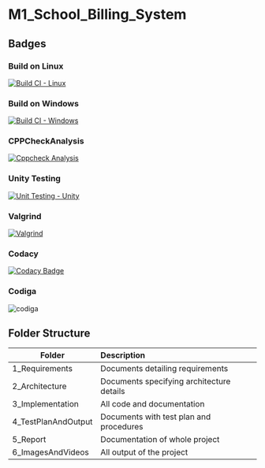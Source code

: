 # M1_School_Billing_System

## Badges
### Build on Linux
[![Build CI - Linux](https://github.com/dhivyashree2481/M1_School_Billing_System/actions/workflows/c-cpp.yml/badge.svg)](https://github.com/dhivyashree2481/M1_School_Billing_System/actions/workflows/c-cpp.yml)

### Build on Windows
[![Build CI - Windows](https://github.com/dhivyashree2481/M1_School_Billing_System/actions/workflows/build_windows.yml/badge.svg)](https://github.com/dhivyashree2481/M1_School_Billing_System/actions/workflows/build_windows.yml)

### CPPCheckAnalysis
[![Cppcheck Analysis](https://github.com/dhivyashree2481/M1_School_Billing_System/actions/workflows/cppcheckanalysis.yml/badge.svg)](https://github.com/dhivyashree2481/M1_School_Billing_System/actions/workflows/cppcheckanalysis.yml)

### Unity Testing
[![Unit Testing - Unity](https://github.com/dhivyashree2481/M1_School_Billing_System/actions/workflows/unity_testing.yml/badge.svg)](https://github.com/dhivyashree2481/M1_School_Billing_System/actions/workflows/unity_testing.yml)

### Valgrind
[![Valgrind](https://github.com/dhivyashree2481/M1_School_Billing_System/actions/workflows/valgrind.yml/badge.svg)](https://github.com/dhivyashree2481/M1_School_Billing_System/actions/workflows/valgrind.yml)

### Codacy
[![Codacy Badge](https://app.codacy.com/project/badge/Grade/d79dc5c96a15441888e5090f31d91556)](https://www.codacy.com/gh/dhivyashree2481/M1_School_Billing_System/dashboard?utm_source=github.com&amp;utm_medium=referral&amp;utm_content=dhivyashree2481/M1_School_Billing_System&amp;utm_campaign=Badge_Grade)

### Codiga
![codiga](https://api.codiga.io/project/32437/status/svg)


## Folder Structure
| Folder | Description |
| -------|:------------|
| 1_Requirements | Documents detailing requirements |
| 2_Architecture | Documents specifying architecture details |
| 3_Implementation | All code and documentation |
| 4_TestPlanAndOutput | Documents with test plan and procedures |
| 5_Report | Documentation of whole project |
| 6_ImagesAndVideos | All output of the project |

